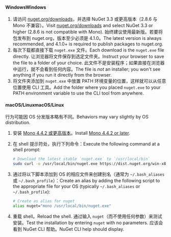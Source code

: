 #### <a name="windows"></a><span data-ttu-id="e4c24-101">Windows</span><span class="sxs-lookup"><span data-stu-id="e4c24-101">Windows</span></span>

1. <span data-ttu-id="e4c24-102">请访问 [nuget.org/downloads](https://nuget.org/downloads)，并选择 NuGet 3.3 或更高版本（2.8.6 与 Mono 不兼容）。</span><span class="sxs-lookup"><span data-stu-id="e4c24-102">Visit [nuget.org/downloads](https://nuget.org/downloads) and select NuGet 3.3 or higher (2.8.6 is not compatible with Mono).</span></span> <span data-ttu-id="e4c24-103">始终建议使用最新版。若要将包发布到 nuget.org，版本至少必须是 4.1.0。</span><span class="sxs-lookup"><span data-stu-id="e4c24-103">The latest version is always recommended, and 4.1.0+ is required to publish packages to nuget.org.</span></span>
1. <span data-ttu-id="e4c24-104">每次下载都直接下载 `nuget.exe` 文件。</span><span class="sxs-lookup"><span data-stu-id="e4c24-104">Each download is the `nuget.exe` file directly.</span></span> <span data-ttu-id="e4c24-105">让浏览器将文件保存到选定文件夹。</span><span class="sxs-lookup"><span data-stu-id="e4c24-105">Instruct your browser to save the file to a folder of your choice.</span></span> <span data-ttu-id="e4c24-106">此文件不是安装程序；如果直接在浏览器中运行，就不会看到任何内容。</span><span class="sxs-lookup"><span data-stu-id="e4c24-106">The file is *not* an installer; you won't see anything if you run it directly from the browser.</span></span>
1. <span data-ttu-id="e4c24-107">将文件夹添加到 `nuget.exe` 中放置 PATH 环境变量的位置，这样就可以从任意位置使用 CLI 工具。</span><span class="sxs-lookup"><span data-stu-id="e4c24-107">Add the folder where you placed `nuget.exe` to your PATH environment variable to use the CLI tool from anywhere.</span></span>

#### <a name="macoslinux"></a><span data-ttu-id="e4c24-108">macOS/Linux</span><span class="sxs-lookup"><span data-stu-id="e4c24-108">macOS/Linux</span></span>

<span data-ttu-id="e4c24-109">行为可能因 OS 分发版本略有不同。</span><span class="sxs-lookup"><span data-stu-id="e4c24-109">Behaviors may vary slightly by OS distribution.</span></span>

1. <span data-ttu-id="e4c24-110">安装 [Mono 4.4.2 或更高版本](http://www.mono-project.com/docs/getting-started/install/)。</span><span class="sxs-lookup"><span data-stu-id="e4c24-110">Install [Mono 4.4.2 or later](http://www.mono-project.com/docs/getting-started/install/).</span></span>

1. <span data-ttu-id="e4c24-111">在 shell 提示符处，执行下列命令：</span><span class="sxs-lookup"><span data-stu-id="e4c24-111">Execute the following command at a shell prompt:</span></span>

    ```bash
    # Download the latest stable `nuget.exe` to `/usr/local/bin`
    sudo curl -o /usr/local/bin/nuget.exe https://dist.nuget.org/win-x86-commandline/latest/nuget.exe
    ```

1. <span data-ttu-id="e4c24-112">通过将以下脚本添加到 OS 的相应文件来创建别名（通常为 `~/.bash_aliases` 或 `~/.bash_profile`）：</span><span class="sxs-lookup"><span data-stu-id="e4c24-112">Create an alias by adding the following script to the appropriate file for your OS (typically `~/.bash_aliases` or `~/.bash_profile`):</span></span>

    ```bash
    # Create as alias for nuget
    alias nuget="mono /usr/local/bin/nuget.exe"
    ```

1. <span data-ttu-id="e4c24-113">重载 shell。</span><span class="sxs-lookup"><span data-stu-id="e4c24-113">Reload the shell.</span></span>  <span data-ttu-id="e4c24-114">通过输入 `nuget`（而不使用任何参数）来测试安装。</span><span class="sxs-lookup"><span data-stu-id="e4c24-114">Test the installation by entering `nuget` with no parameters.</span></span> <span data-ttu-id="e4c24-115">应该会看到 NuGet CLI 帮助。</span><span class="sxs-lookup"><span data-stu-id="e4c24-115">NuGet CLI help should display.</span></span>
